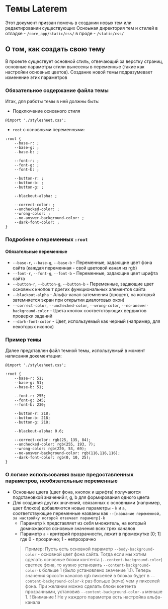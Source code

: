 # Темы Laterem
Этот документ призван помочь в создании новых тем или редактировании существующих
Осноыная директория тем и стилей в отладке - `/core_app/static/css/` в проде - `/static/css/`

## О том, как создать свою тему
В проекте существует основной стиль, отвечающий за верстку страниц, основные параметры стили вынесены в переменные (такие как настройки основных цветов). Создание новой темы подразумевает изменение этих параметров

### Обязательное содержание файла темы
Итак, для работы темы в ней должны быть:
- Подключение основного стиля
```
@import './stylesheet.css';
```
- `root` с основными переменными:
```
:root {
    --base-r: ;
    --base-g: ;
    --base-b: ;

    --font-r: ;
    --font-g: ;
    --font-b: ;

    --button-r: ;
    --button-b: ;
    --button-g: ;

    --blackout-alpha: ;

    --correct-color: ;
    --unchecked-color: ;
    --wrong-color: ;
    --no-answer-background-color: ;
    --dark-font-color: ;
}
```

### Подробнее о переменных `:root`
#### Обязательные переменные
- `--base-r`, `--base-g`, `--base-b` - Переменные, задающие цвет фона сайта (каждая переменная - свой цветовой канал из rgb)
- `--font-r`, `--font-g`, `--font-b` - Переменные, задающие цвет шрифта сайта
- `--button-r`, `--button-g`, `--button-b` - Переменные, задающие цвет основных кнопок т дрегих функциональных элементов сайта
- `--blackout-alpha` - Альфа-канал затемнения (процент, на который затемняется экран при открытии диалоговых окон)
- `--correct-color`, `--unchecked-color`, `--wrong-color`, `--no-answer-background-color` - Цвета кнопок соответствующих вердиктов проверки заданий
- `--dark-font-color` - Цвет, используемый как черный (например, для некоторых иконок)

### Пример темы
Далее представлен файл темной темы, используемый в момент написания докементации:
```
@import './stylesheet.css';

:root {
    --base-r: 51;
    --base-g: 51;
    --base-b: 51;

    --font-r: 255;
    --font-g: 245;
    --font-b: 230;

    --button-r: 218;
    --button-b: 218;
    --button-g: 218;

    --blackout-alpha: 0.6;

    --correct-color: rgb(25, 135, 84);
    --unchecked-color: rgb(255, 193, 7);
    --wrong-color: rgb(220, 53, 69);
    --no-answer-background-color: rgb(116,116,116);
    --dark-font-color: rgb(0, 10, 25);
}
```

### О логике использования выше предоставленных параметров, необязательные переменные
- Основные цвета (цвет фона, кнопок и шрифта) получаются подстановкой значений r, g, b для формирования одного цвета
- Для создания других значений, связанных с основными (например, цвет блоков) добавляются новые параметры - `k` и `a`, соответствующие переменные названы как `--[название переменной, за настройку которой отвечает параметр]-k`
    - Параметр `k` представляет из себя множитель, на который домножаются основные значения всех трех каналов
    - Параметр `a` - критерий прозрачности, лежит в промежутке [0; 1] где 0 - прозрачно; 1 - непрозрачно
    > Пример:
    > Пусть есть основной параметр `--body-background-color` - основной цвет фона сайта.
    > Тогда если мы хотим сделать основные блоки контента (`--content-background-color`) светлее фона, то нужно установить `--content-background-color-k` больше 1 (было установлено значение 1.1).
    > Теперь значения яркости каналов rgb пикселей в блоках будет в `--content-background-color-k` раз больше (ярче) чем у пикселей фона.
    > При желании можно сделать блоки контента прозрачными, установив `--content-background-color-a` меньше 1.
    > ! Внимание ! Не у каждого параметра есть настройка альфа-канала

